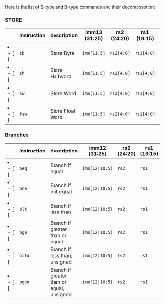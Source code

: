 Here is the list of S-type and B-type commands and their decomposotion:


### STORE

|                 | instruction | description      | imm13 (31:25) | rs2 (24:20) | rs1 (19:15) | funct3 (14:12) | imm13 (11:7) | opcode (6:0) |
| --------------- | ----------- | ---------------- | ------------- | ----------- | ----------- | -------------- | ------------ | ------------ |
| <li>- [ ] </li> | `sb`        | Store Byte       | `imm[11:5]`   | `rs2[4:0]`  | `rs1[4:0]`  | `010`          | `imm[4:0]`   | `0100011`    |
| <li>- [ ] </li> | `sh`        | Store Halfword   | `imm[11:5]`   | `rs2[4:0]`  | `rs1[4:0]`  | `001`          | `imm[4:0]`   | `0100011`    |
| <li>- [ ] </li> | `sw`        | Store Word       | `imm[11:5]`   | `rs2[4:0]`  | `rs1[4:0]`  | `010`          | `imm[4:0]`   | `0100011`    |
| <li>- [ ] </li> | `fsw`       | Store Float Word | `imm[11:5]`   | `rs2[4:0]`  | `rs1[4:0]`  | `011`          | `imm[4:0]`   | `0100111`    |

### Branches

|                 | instruction | description                               | imm12 (31:25)   | rs2 (24:20) | rs1 (19:15) | funct3 (14:12) | imm12 (11:7)   | opcode (6:0) |
| --------------- | ----------- | ----------------------------------------- | --------------- | ----------- | ----------- | -------------- | -------------- | ------------ |
| <li>- [ ] </li> | `beq`       | Branch if equal                           | `imm[12\|10:5]` | `rs2`       | `rs1`       | `000`          | `imm[4:1\|11]` | `1100011`    |
| <li>- [ ] </li> | `bne`       | Branch if not equal                       | `imm[12\|10:5]` | `rs2`       | `rs1`       | `001`          | `imm[4:1\|11]` | `1100011`    |
| <li>- [ ] </li> | `blt`       | Branch if less than                       | `imm[12\|10:5]` | `rs2`       | `rs1`       | `100`          | `imm[4:1\|11]` | `1100011`    |
| <li>- [ ] </li> | `bge`       | Branch if greater than or equal           | `imm[12\|10:5]` | `rs2`       | `rs1`       | `101`          | `imm[4:1\|11]` | `1100011`    |
| <li>- [ ] </li> | `bltu`      | Branch if less than, unsigned             | `imm[12\|10:5]` | `rs2`       | `rs1`       | `110`          | `imm[4:1\|11]` | `1100011`    |
| <li>- [ ] </li> | `bgeu`      | Branch if greater than or equal, unsigned | `imm[12\|10:5]` | `rs2`       | `rs1`       | `111`          | `imm[4:1\|11]` | `1100011`    |
